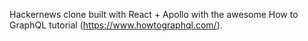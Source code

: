 Hackernews clone built with React + Apollo with the awesome How to GraphQL tutorial (https://www.howtographql.com/).
